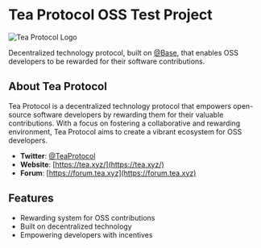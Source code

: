# Tea Protocol OSS Test Project

![Tea Protocol Logo](https://tea.xyz/assets/images/tea-logo.png)

Decentralized technology protocol, built on [@Base](https://twitter.com/teaprotocol), that enables OSS developers to be rewarded for their software contributions.

## About Tea Protocol

Tea Protocol is a decentralized technology protocol that empowers open-source software developers by rewarding them for their valuable contributions. With a focus on fostering a collaborative and rewarding environment, Tea Protocol aims to create a vibrant ecosystem for OSS developers.

- **Twitter**: [@TeaProtocol](https://twitter.com/teaprotocol)
- **Website**: [https://tea.xyz/](https://tea.xyz/)
- **Forum**: [https://forum.tea.xyz](https://forum.tea.xyz)

## Features

- Rewarding system for OSS contributions
- Built on decentralized technology
- Empowering developers with incentives
